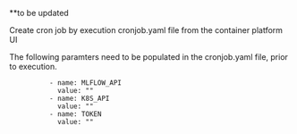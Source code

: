 **to be updated

Create cron job by execution cronjob.yaml file from the container platform UI

The following paramters need to be populated in the cronjob.yaml file, prior to execution. 

              - name: MLFLOW_API
                value: ""
              - name: K8S_API
                value: ""
              - name: TOKEN
                value: ""
